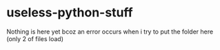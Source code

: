 # useless-python-stuff
Nothing is here yet bcoz an error occurs when i try to put the folder here (only 2 of files load)
